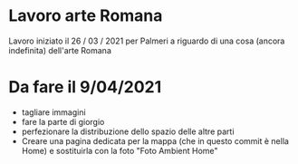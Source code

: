 # Lavoro arte Romana
 Lavoro iniziato il 26 / 03 / 2021 per Palmeri a riguardo di una cosa (ancora indefinita) dell'arte Romana

# Da fare il 9/04/2021
 - tagliare immagini
 - fare la parte di giorgio
 - perfezionare la distribuzione dello spazio delle altre parti
 - Creare una pagina dedicata per la mappa (che in questo commit è nella Home) e sostituirla con la foto "Foto Ambient Home"